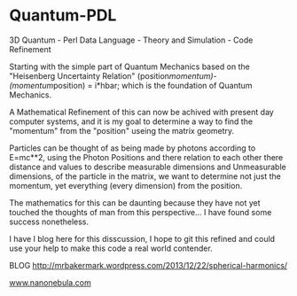 Quantum-PDL
===========

3D Quantum - Perl Data Language - Theory and Simulation - Code Refinement

Starting with the simple part of Quantum Mechanics based on the "Heisenberg Uncertainty Relation"
(position*momentum)-(momentum*position) = i*hbar;  which is the foundation of Quantum Mechanics.

A Mathematical Refinement of this can now be achived with present day computer systems, and it 
is my goal to determine a way to find the "momentum" from the "position" useing the matrix geometry.

Particles can be thought of as being made by photons according to E=mc**2, using the Photon Positions
and there relation to each other there distance and values to describe measurable dimensions and
Unmeasurable dimensions, of the particle in the matrix, we want to determine not just the 
momentum, yet everything (every dimension) from the position.



The mathematics for this can be daunting because they have not yet touched the thoughts of man
from this perspective... I have found some success nonetheless.

I have I blog here for this disscussion, I hope to git this refined and could use your help 
to make this code a real world contender.

BLOG http://mrbakermark.wordpress.com/2013/12/22/spherical-harmonics/

www.nanonebula.com

